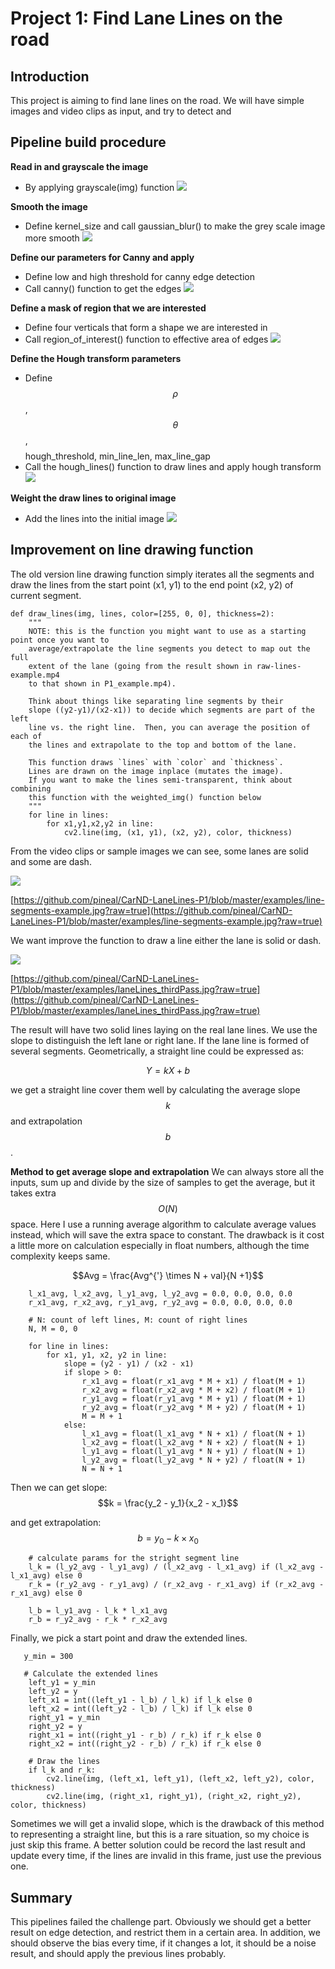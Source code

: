 # Project 1: Find Lane Lines on the road 


## Introduction

This project is aiming to find lane lines on the road. We will have simple images and video clips as input, and try to detect and 

## Pipeline build procedure

**Read in and grayscale the image**

- By applying grayscale(img) function
![](https://d2mxuefqeaa7sj.cloudfront.net/s_0A035A14E99D6E8D64BCE96084F9EFA5EBC5D6637E438462DE2E3604F87AACC0_1503809490696_p1.png)


**Smooth the image** 

- Define kernel_size and call gaussian_blur() to make the grey scale image more smooth
![](https://d2mxuefqeaa7sj.cloudfront.net/s_0A035A14E99D6E8D64BCE96084F9EFA5EBC5D6637E438462DE2E3604F87AACC0_1503809498154_p2.png)


**Define our parameters for Canny and apply**

- Define low and high threshold for canny edge detection
- Call canny() function to get the edges
![](https://d2mxuefqeaa7sj.cloudfront.net/s_0A035A14E99D6E8D64BCE96084F9EFA5EBC5D6637E438462DE2E3604F87AACC0_1503809505787_p3.png)


**Define a mask of region that we are interested**

- Define four verticals that form a shape we are interested in
- Call region_of_interest() function to effective area of edges
![](https://d2mxuefqeaa7sj.cloudfront.net/s_0A035A14E99D6E8D64BCE96084F9EFA5EBC5D6637E438462DE2E3604F87AACC0_1503809515626_p4.png)


**Define the Hough transform parameters**

- Define $$$$$$\rho$$, $$\theta$$, $$$$hough_threshold, min_line_len, max_line_gap
- Call the hough_lines() function to draw lines and apply hough transform
![](https://d2mxuefqeaa7sj.cloudfront.net/s_0A035A14E99D6E8D64BCE96084F9EFA5EBC5D6637E438462DE2E3604F87AACC0_1503809520533_p5.png)


**Weight the draw lines to original image**    

- Add the lines into the initial image
![](https://d2mxuefqeaa7sj.cloudfront.net/s_0A035A14E99D6E8D64BCE96084F9EFA5EBC5D6637E438462DE2E3604F87AACC0_1503809524124_p6.png)

## Improvement on line drawing function

The old version line drawing function simply iterates all the segments and draw the lines from the start point (x1, y1) to the end point (x2, y2) of current segment. 


    def draw_lines(img, lines, color=[255, 0, 0], thickness=2):
        """
        NOTE: this is the function you might want to use as a starting point once you want to 
        average/extrapolate the line segments you detect to map out the full
        extent of the lane (going from the result shown in raw-lines-example.mp4
        to that shown in P1_example.mp4).  
        
        Think about things like separating line segments by their 
        slope ((y2-y1)/(x2-x1)) to decide which segments are part of the left
        line vs. the right line.  Then, you can average the position of each of 
        the lines and extrapolate to the top and bottom of the lane.
        
        This function draws `lines` with `color` and `thickness`.    
        Lines are drawn on the image inplace (mutates the image).
        If you want to make the lines semi-transparent, think about combining
        this function with the weighted_img() function below
        """
        for line in lines:
            for x1,y1,x2,y2 in line:
                cv2.line(img, (x1, y1), (x2, y2), color, thickness)
    


From the video clips or sample images we can see, some lanes are solid and some are dash.

![](https://github.com/pineal/CarND-LaneLines-P1/blob/master/examples/line-segments-example.jpg?raw=true)


[https://github.com/pineal/CarND-LaneLines-P1/blob/master/examples/line-segments-example.jpg?raw=true](https://github.com/pineal/CarND-LaneLines-P1/blob/master/examples/line-segments-example.jpg?raw=true)

We want improve the function to draw a line either the lane is solid or dash. 

![](https://github.com/pineal/CarND-LaneLines-P1/blob/master/examples/laneLines_thirdPass.jpg?raw=true)


[https://github.com/pineal/CarND-LaneLines-P1/blob/master/examples/laneLines_thirdPass.jpg?raw=true](https://github.com/pineal/CarND-LaneLines-P1/blob/master/examples/laneLines_thirdPass.jpg?raw=true)

The result will have two solid lines laying on the real lane lines. We use the slope to distinguish the left lane or right lane. If the lane line is formed of several segments. Geometrically, a straight line could be expressed as:

$$Y = kX + b$$

we get a straight line cover them well by calculating the average slope $$k$$ and extrapolation $$b$$.

**Method to get average slope and extrapolation**
We can always store all the inputs, sum up and divide by the size of samples to get the average, but it takes extra  $$O(N)$$ space. Here I use a running average algorithm to calculate average values instead, which will save the extra space to constant. The drawback is it cost a little more on calculation especially in float numbers, although the time complexity keeps same.

$$Avg = \frac{Avg^{'} \times N + val}{N +1}$$


        l_x1_avg, l_x2_avg, l_y1_avg, l_y2_avg = 0.0, 0.0, 0.0, 0.0
        r_x1_avg, r_x2_avg, r_y1_avg, r_y2_avg = 0.0, 0.0, 0.0, 0.0
    
        # N: count of left lines, M: count of right lines
        N, M = 0, 0
    
        for line in lines:
            for x1, y1, x2, y2 in line:
                slope = (y2 - y1) / (x2 - x1)
                if slope > 0:
                    r_x1_avg = float(r_x1_avg * M + x1) / float(M + 1)
                    r_x2_avg = float(r_x2_avg * M + x2) / float(M + 1)
                    r_y1_avg = float(r_y1_avg * M + y1) / float(M + 1)                
                    r_y2_avg = float(r_y2_avg * M + y2) / float(M + 1)
                    M = M + 1
                else:
                    l_x1_avg = float(l_x1_avg * N + x1) / float(N + 1)
                    l_x2_avg = float(l_x2_avg * N + x2) / float(N + 1)
                    l_y1_avg = float(l_y1_avg * N + y1) / float(N + 1)                
                    l_y2_avg = float(l_y2_avg * N + y2) / float(N + 1)
                    N = N + 1

Then we can get slope:
$$k = \frac{y_2 - y_1}{x_2 - x_1}$$


and get extrapolation:
$$b = y_0 - k \times x_0$$


            
        # calculate params for the stright segment line
        l_k = (l_y2_avg - l_y1_avg) / (l_x2_avg - l_x1_avg) if (l_x2_avg - l_x1_avg) else 0
        r_k = (r_y2_avg - r_y1_avg) / (r_x2_avg - r_x1_avg) if (r_x2_avg - r_x1_avg) else 0
        
        l_b = l_y1_avg - l_k * l_x1_avg
        r_b = r_y2_avg - r_k * r_x2_avg
    

Finally, we pick a start point and draw the extended lines. 


       y_min = 300
        
       # Calculate the extended lines
        left_y1 = y_min
        left_y2 = y
        left_x1 = int((left_y1 - l_b) / l_k) if l_k else 0
        left_x2 = int((left_y2 - l_b) / l_k) if l_k else 0
        right_y1 = y_min
        right_y2 = y
        right_x1 = int((right_y1 - r_b) / r_k) if r_k else 0
        right_x2 = int((right_y2 - r_b) / r_k) if r_k else 0
        
        # Draw the lines
        if l_k and r_k:
            cv2.line(img, (left_x1, left_y1), (left_x2, left_y2), color, thickness)
            cv2.line(img, (right_x1, right_y1), (right_x2, right_y2), color, thickness)
          

Sometimes we will get a invalid slope, which is the drawback of this method to representing a straight line, but this is a rare situation, so my choice is just skip this frame. A better solution could be record the last result and update every time, if the lines are invalid in this frame, just use the previous one. 


## Summary

This pipelines failed the challenge part. Obviously we should get a better result on edge detection, and restrict them in a certain area. In addition, we should observe the bias every time, if it changes a lot, it should be a noise result, and should apply the previous lines probably. 

